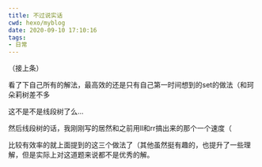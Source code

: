 ```yaml
---
title: 不过说实话
cwd: hexo/myblog
date: 2020-09-10 17:10:16
tags:
- 日常
---
```


（接上条）

看了下自己所有的解法，最高效的还是只有自己第一时间想到的set的做法（和珂朵莉树差不多

这不是不是线段树了么...

然后线段树的话，我刚刚写的居然和之前用ll和rr搞出来的那个一个速度（

比较有效率的就上面提到的这三个做法了（其他虽然挺有趣的，也提升了一些理解，但是实际上对这道题来说都不是优秀的解。

